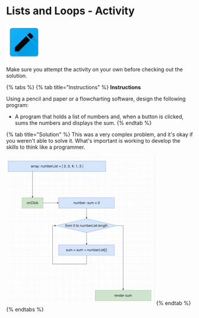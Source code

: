 # Lists and Loops - Activity

![Lists and Loops](../../../.gitbook/assets/activity.png)

Make sure you attempt the activity on your own before checking out the solution.

{% tabs %}
{% tab title="Instructions" %}
**Instructions**

Using a pencil and paper or a flowcharting software, design the following program:

* A program that holds a list of numbers and, when a button is clicked, sums the numbers and displays the sum.
{% endtab %}

{% tab title="Solution" %}
This was a very complex problem, and it's okay if you weren't able to solve it. What's important is working to develop the skills to think like a programmer.

![Array Sum](../../../.gitbook/assets/image%20%2863%29.png)
{% endtab %}
{% endtabs %}

